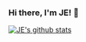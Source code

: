 ### Hi there, I'm JE! 👋


[![JE's github stats](https://github-readme-stats.vercel.app/api?username=aysonje)](https://github.com/anuraghazra/github-readme-st)


<!--
**aysonje/aysonje** is a ✨ _special_ ✨ repository because its `README.md` (this file) appears on your GitHub profile.

Here are some ideas to get you started:

- 🔭 I’m currently working on ...
- 🌱 I’m currently learning ...
- 👯 I’m looking to collaborate on ...
- 🤔 I’m looking for help with ...
- 💬 Ask me about ...
- 📫 How to reach me: ...
- 😄 Pronouns: ...
- ⚡ Fun fact: ...
-->

